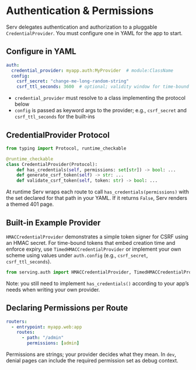 # Authentication & Permissions

Serv delegates authentication and authorization to a pluggable `CredentialProvider`. You must configure one in YAML for the app to start.

## Configure in YAML

```yaml
auth:
  credential_provider: myapp.auth:MyProvider  # module:ClassName
  config:
    csrf_secret: "change-me-long-random-string"
    csrf_ttl_seconds: 3600  # optional; validity window for time-bound CSRF tokens
```

- `credential_provider` must resolve to a class implementing the protocol below
- `config` is passed as keyword args to the provider; e.g., `csrf_secret` and `csrf_ttl_seconds` for the built-ins

## CredentialProvider Protocol

```python
from typing import Protocol, runtime_checkable

@runtime_checkable
class CredentialProvider(Protocol):
    def has_credentials(self, permissions: set[str]) -> bool: ...
    def generate_csrf_token(self) -> str: ...
    def validate_csrf_token(self, token: str) -> bool: ...
```

At runtime Serv wraps each route to call `has_credentials(permissions)` with the set declared for that path in your YAML. If it returns `False`, Serv renders a themed 401 page.

## Built-in Example Provider

`HMACCredentialProvider` demonstrates a simple token signer for CSRF using an HMAC secret. For time-bound tokens that embed creation time and enforce expiry, use `TimedHMACCredentialProvider` or implement your own scheme using values under `auth.config` (e.g., `csrf_secret`, `csrf_ttl_seconds`).

```python
from serving.auth import HMACCredentialProvider, TimedHMACCredentialProvider, AuthConfig
```

Note: you still need to implement `has_credentials()` according to your app’s needs when writing your own provider.

## Declaring Permissions per Route

```yaml
routers:
  - entrypoint: myapp.web:app
    routes:
      - path: "/admin"
        permissions: [admin]
```

Permissions are strings; your provider decides what they mean. In `dev`, denial pages can include the required permission set as debug context.
